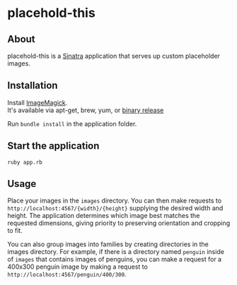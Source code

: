 placehold-this
==============

About
-----
placehold-this is a [Sinatra](https://github.com/sinatra/sinatra) application that serves up custom placeholder images.


Installation
------------
Install [ImageMagick](http://www.imagemagick.org/script/index.php).  
It's available via apt-get, brew, yum, or [binary release](http://www.imagemagick.org/script/binary-releases.php)

Run `bundle install` in the application folder.


Start the application
---------------------
`ruby app.rb`


Usage
-----
Place your images in the `images` directory. You can then make requests to `http://localhost:4567/{width}/{height}` supplying the desired width and height. The application determines which image best matches the requested dimensions, giving priority to preserving orientation and cropping to fit.

You can also group images into families by creating directories in the images directory. For example, if there is a directory named `penguin` inside of `images` that contains images of penguins, you can make a request for a 400x300 penguin image by making a request to `http://localhost:4567/penguin/400/300`.
